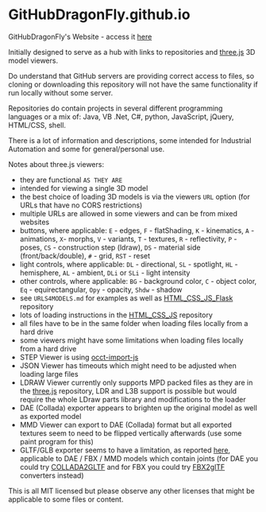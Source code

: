 # GitHubDragonFly.github.io
GitHubDragonFly's Website - access it [here](https://githubdragonfly.github.io)

Initially designed to serve as a hub with links to repositories and [three.js](https://threejs.org) 3D model viewers.

Do understand that GitHub servers are providing correct access to files, so cloning or downloading this repository will not have the same functionality if run locally without some server.

Repositories do contain projects in several different programming languages or a mix of: Java, VB .Net, C#, python, JavaScript, jQuery, HTML/CSS, shell.

There is a lot of information and descriptions, some intended for Industrial Automation and some for general/personal use.

Notes about three.js viewers:
 - they are functional `AS THEY ARE`
 - intended for viewing a single 3D model
 - the best choice of loading 3D models is via the viewers `URL` option (for URLs that have no CORS restrictions)
 - multiple URLs are allowed in some viewers and can be from mixed websites
 - buttons, where applicable: `E` - edges, `F` - flatShading, `K` - kinematics, `A` - animations, `X`- morphs, `V` - variants, `T` - textures, `R` - reflectivity, `P` - poses, `CS` - construction step (ldraw), `DS` - material side (front/back/double), `#` - grid, `RST` - reset
 - light controls, where applicable: `DL` - directional, `SL` - spotlight, `HL` - hemisphere, `AL` - ambient, `DLi` or `SLi` - light intensity
 - other controls, where applicable: `BG` - background color, `C` - object color, `Eq` - equirectangular, `Opy` - opacity, `Shdw` - shadow
 - see `URLS4MODELS.md` for examples as well as [HTML_CSS_JS_Flask](https://github.com/GitHubDragonFly/HTML_CSS_JS_Flask) repository
 - lots of loading instructions in the [HTML_CSS_JS](https://github.com/GitHubDragonFly/HTML_CSS_JS) repository
 - all files have to be in the same folder when loading files locally from a hard drive
 - some viewers might have some limitations when loading files locally from a hard drive
 - STEP Viewer is using [occt-import-js](https://github.com/kovacsv/occt-import-js)
 - JSON Viewer has timeouts which might need to be adjusted when loading large files
 - LDRAW Viewer currently only supports MPD packed files as they are in the [three.js](https://github.com/mrdoob/three.js/tree/master/examples/models/ldraw/officialLibrary/models) repository, LDR and L3B support is possible but would require the whole LDraw parts library and modifications to the loader
 - DAE (Collada) exporter appears to brighten up the original model as well as exported model
 - MMD Viewer can export to DAE (Collada) format but all exported textures seem to need to be flipped vertically afterwards (use some paint program for this)
 - GLTF/GLB exporter seems to have a limitation, as reported [here](https://discourse.threejs.org/t/exporting-model-with-animations/6792), applicable to DAE / FBX / MMD models which contain joints (for DAE you could try [COLLADA2GLTF](https://github.com/KhronosGroup/COLLADA2GLTF) and for FBX you could try [FBX2glTF](https://github.com/facebookincubator/FBX2glTF) converters instead)

This is all MIT licensed but please observe any other licenses that might be applicable to some files or content.
